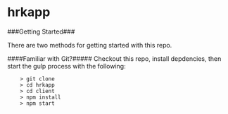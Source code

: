 # hrkapp


###Getting Started###

There are two methods for getting started with this repo.

####Familiar with Git?#####
Checkout this repo, install depdencies, then start the gulp process with the following:

```
	> git clone
	> cd hrkapp
	> cd client
	> npm install
	> npm start
```
